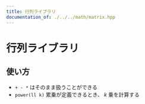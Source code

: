 ```yaml
---
title: 行列ライブラリ
documentation_of: ./../../math/matrix.hpp
---
```


# 行列ライブラリ

## 使い方

- ``+ - *`` はそのまま扱うことができる
- ``power(ll k)`` 累乗が定義できるとき、 $k$ 乗を計算する
